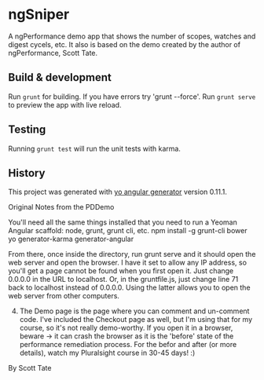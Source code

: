 # ngSniper

A ngPerformance demo app that shows the number of scopes, watches and digest cycels, etc. 
It also is based on the demo created by the author of ngPerformance, Scott Tate.



## Build & development

Run `grunt` for building.  If you have errors try 'grunt --force'.
Run `grunt serve` to preview the app with live reload.

## Testing

Running `grunt test` will run the unit tests with karma.

## History
This project was generated with [yo angular generator](https://github.com/yeoman/generator-angular)
version 0.11.1.

Original Notes from the PDDemo

You'll need all the same things installed that you need to run a Yeoman Angular scaffold: node, grunt, grunt cli, etc.
npm install -g grunt-cli bower yo generator-karma generator-angular

From there, once inside the directory, run grunt serve and it should open the web server and open the browser.  I have it set to allow any IP address,
so you'll get a page cannot be found when you first open it.  Just change 0.0.0.0 in the URL to localhost.  Or, in the gruntfile.js, just change
line 71 back to localhost instead of 0.0.0.0.  Using the latter allows you to open the web server from other computers.

4) The Demo page is the page where you can comment and un-comment code.  I've included the Checkout page as well, but I'm using that for my course,
so it's not really demo-worthy.  If you open it in a browser, beware -> it can crash the browser as it is the 'before' state of the performance
remediation process.  For the befor and after (or more details), watch my Pluralsight course in 30-45 days! :)

By Scott Tate